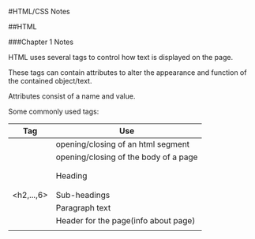 #HTML/CSS Notes

##HTML

###Chapter 1 Notes

  HTML uses several tags to control how text is displayed on the page.

  These tags can contain attributes to alter the appearance and function of the
  contained object/text.

  Attributes consist of a name and value.

  Some commonly used tags:

| Tag | Use |
| --- | --- |
| <html> | opening/closing of an html segment |
| <body> | opening/closing of the body of a page|
| <h1> | Heading |
| <h2,...,6> | Sub-headings |
| <p> | Paragraph text |
| <head> | Header for the page(info about page) |
| <title> | title of page |

You can view the "source" of a page to see the html used to create that page.




###Chapter 2 Notes

  HTML will collapse white space.

  Some commonly used structural markup tags:

| Tag | Use |
| --- | --- |
| <b> | Bolds |
| <i> | Italics |
| <sup> | Supertext |
| <sub> | Subtext |
| </br> | Line Break |
| </hr> | Horizontal Line |

Some commonly used semantic markup tags:

| Tag | Use |
| --- | --- |
| <strong> | Strong importance(bold by default) |
| <em> | emphasis on text(Italics by default) |
| <blockquote> | for longer quotes |
| <q> | quotes around text |
| <abbr> | used for abreviations and acronyms(hover text) |
| <cite> | refering to a work(renders as italics) |
| <dfn> | Defining a term(some browsers Italics, some no change) |
| <address> | contact info for author of page(italics) |
| <ins> | inserted text(underlined) |
| <del> | "deleted" text(strikethrough) |
| <s> | strikethrough |



###Chapter 3 Notes

There are 3 types of lists:
*Ordered*&lt;**ol**(numbered)
*Unordered*&lt;**ul**(Bulleted)
*Definition*&lt;**dl**

**&lt;li&gt;** is line items for **&lt;ol&gt;** and **&lt;ul&gt;**
**&lt;dt&gt;** are the terms being defined and **&lt;dd&gt;** are the definitions
 in **&lt;dl&gt;**
Lists can be nested

###Chapter 4 Notes

Links can connect webpages, email or another part of the same page
Links can open in new windows or tabs
Links use the tag **&lt;a&gt;**, the text between the open and close tags is what
the user sees
The *href* attribute is what it links to
